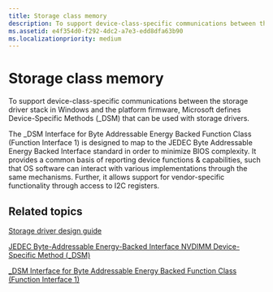 ```yaml
---
title: Storage class memory
description: To support device-class-specific communications between the storage driver stack in Windows and the platform firmware, Microsoft defines Device-Specific Methods (\_DSM) that can be used with storage drivers.
ms.assetid: e4f354d0-f292-4dc2-a7e3-edd8dfa63b90
ms.localizationpriority: medium
---
```


# Storage class memory


To support device-class-specific communications between the storage driver stack in Windows and the platform firmware, Microsoft defines Device-Specific Methods (\_DSM) that can be used with storage drivers.

The \_DSM Interface for Byte Addressable Energy Backed Function Class (Function Interface 1) is designed to map to the JEDEC Byte Addressable Energy Backed Interface standard in order to minimize BIOS complexity. It provides a common basis of reporting device functions & capabilities, such that OS software can interact with various implementations through the same mechanisms. Further, it allows support for vendor-specific functionality through access to I2C registers.

## <span id="related_topics"></span>Related topics


[Storage driver design guide](http://go.microsoft.com/fwlink/p/?LinkId=798409)

[JEDEC Byte-Addressable Energy-Backed Interface NVDIMM Device-Specific Method (\_DSM)](jedec-byte-addressable-energy-backed-interface-nvdimms-device-specific-method---dsm-.md)

[\_DSM Interface for Byte Addressable Energy Backed Function Class (Function Interface 1)](-dsm-interface-for-byte-addressable-energy-backed-function-class--function-interface-1-.md)

 

 







